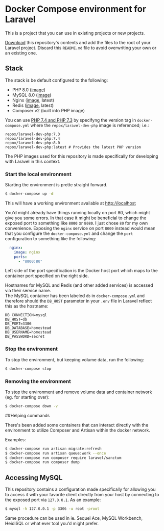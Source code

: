 # Docker Compose environment for Laravel

This is a project that you can use in existing projects or new projects. 

[Download](https://github.com/Repox/laravel-docker/archive/master.zip) this repository's contents and add the files to the root of your Laravel project. Discard this `README.md` file to avoid overwriting your own or an existing one.

## Stack

The stack is be default configured to the following:

- PHP 8.0 ([image](https://hub.docker.com/r/repox/laravel-dev-php))
- MySQL 8.0 ([image](https://hub.docker.com/_/mysql))
- Nginx ([image](https://hub.docker.com/_/nginx), latest)
- Redis ([image](https://hub.docker.com/_/redis), latest)
- Composer v2 (built into PHP image)

You can use [PHP 7.4 and PHP 7.3](hhttps://hub.docker.com/r/repox/laravel-dev-php) by specifyng the version tag in `docker-compose.yml` where the `repox/laravel-dev-php` image is referenced; i.e.:

```
repox/laravel-dev-php:7.3
repox/laravel-dev-php:7.4
repox/laravel-dev-php:8.0
repox/laravel-dev-php:latest # Provides the latest PHP version
```

The PHP images used for this repository is made specifically for developing with Laravel in this context.

### Start the local environment

Starting the environment is prette straight forward.

```bash
$ docker-compose up -d
```

This will have a working environment available at [http://localhost](http://localhost)

You'd might already have things running locally on port 80, which might give you some errors. In that case it might be beneficial to change the exposed port to something like `8000` or `8080`. I just chose `80` for my own convenience. Exposing the `nginx` service on port `8000` instead would mean that you configure the `docker-compose.yml` and change the `port` configuration to something like the following:

```yaml
  nginx:
    image: nginx
    ports:
      - "8000:80"
```

Left side of the port specification is the Docker host port which maps to the container port specified on the right side.

Hostnames for MySQL and Redis (and other added services) is accessed via their service name.<br>
The MySQL container has been labeled `db` in `docker-compose.yml` and therefore should the `DB_HOST` parameter in your `.env` file in Laravel reflect this as the hostname:

```ìni
DB_CONNECTION=mysql
DB_HOST=db
DB_PORT=3306
DB_DATABASE=homestead
DB_USERNAME=homestead
DB_PASSWORD=secret
```

### Stop the environment

To stop the environment, but keeping volume data, run the following:

```bash
$ docker-compose stop
```

### Removing the environment

To stop the environment and remove volume data and container network (eg. for starting over):

```bash
$ docker-compose down -v
```

##Helping commands

There's been added some containers that can interact directly with the environment to utilize Composer and Artisan within the docker network.

Examples:

```bash
$ docker-compose run artisan migrate:refresh
$ docker-compose run artisan queue:work --once
$ docker-compose run composer require laravel/sanctum
$ docker-compose run composer dump
```



## Accessing MySQL

This repository contains a configuration made specifically for allowing you to access it with your favorite client directly from your host by connecting to the exposed port via `127.0.0.1`. As an example:

```bash
$ mysql -h 127.0.0.1 -p 3306 -u root -proot
```

Same procedure can be used in ie. Sequel Ace, MySQL Workbench, HeidiSQL or what ever tool you'd might prefer.
